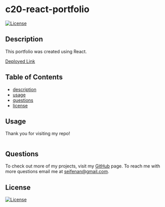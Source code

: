 
  # c20-react-portfolio  
  [![License](https://img.shields.io/badge/License-MIT-blue.svg)](https://opensource.org/licenses/mit/)

  ## Description  
  This portfolio was created using React.

  [Deployed Link](https://seifenan.github.io/c20-react-portfolio/)

  ## Table of Contents 
  * [description](#description)
  * [usage](#usage)
  * [questions](#questions)
  * [license](#license)
  

  ## Usage 
  Thank you for visiting my repo!

  <img src=""/>
  
  ## Questions
  To check out more of my projects, visit my [GitHub](https://github.com/seifenan) page.
  To reach me with more questions email me at seifenan@gmail.com. 


  ## License
  [![License](https://img.shields.io/badge/License-MIT-blue.svg)](https://opensource.org/licenses/mit/)
